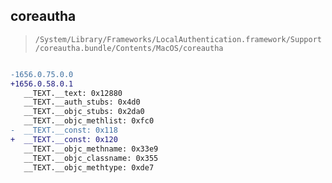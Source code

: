 ## coreautha

> `/System/Library/Frameworks/LocalAuthentication.framework/Support/coreautha.bundle/Contents/MacOS/coreautha`

```diff

-1656.0.75.0.0
+1656.0.58.0.1
   __TEXT.__text: 0x12880
   __TEXT.__auth_stubs: 0x4d0
   __TEXT.__objc_stubs: 0x2da0
   __TEXT.__objc_methlist: 0xfc0
-  __TEXT.__const: 0x118
+  __TEXT.__const: 0x120
   __TEXT.__objc_methname: 0x33e9
   __TEXT.__objc_classname: 0x355
   __TEXT.__objc_methtype: 0xde7

```

